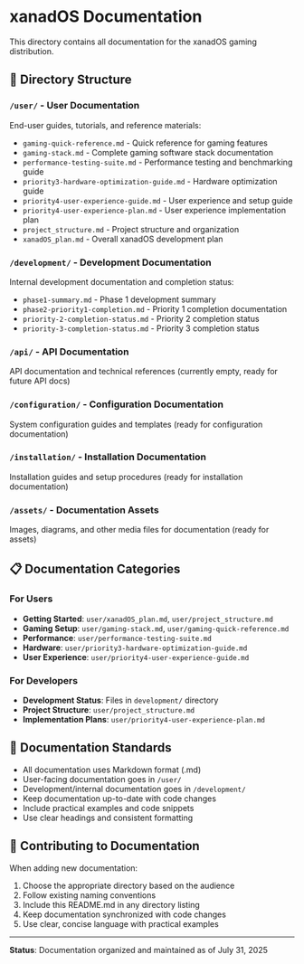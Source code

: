 # xanadOS Documentation

This directory contains all documentation for the xanadOS gaming distribution.

## 📁 Directory Structure

### `/user/` - User Documentation
End-user guides, tutorials, and reference materials:
- `gaming-quick-reference.md` - Quick reference for gaming features
- `gaming-stack.md` - Complete gaming software stack documentation
- `performance-testing-suite.md` - Performance testing and benchmarking guide
- `priority3-hardware-optimization-guide.md` - Hardware optimization guide
- `priority4-user-experience-guide.md` - User experience and setup guide
- `priority4-user-experience-plan.md` - User experience implementation plan
- `project_structure.md` - Project structure and organization
- `xanadOS_plan.md` - Overall xanadOS development plan

### `/development/` - Development Documentation
Internal development documentation and completion status:
- `phase1-summary.md` - Phase 1 development summary
- `phase2-priority1-completion.md` - Priority 1 completion documentation
- `priority-2-completion-status.md` - Priority 2 completion status
- `priority-3-completion-status.md` - Priority 3 completion status

### `/api/` - API Documentation
API documentation and technical references (currently empty, ready for future API docs)

### `/configuration/` - Configuration Documentation
System configuration guides and templates (ready for configuration documentation)

### `/installation/` - Installation Documentation
Installation guides and setup procedures (ready for installation documentation)

### `/assets/` - Documentation Assets
Images, diagrams, and other media files for documentation (ready for assets)

## 📋 Documentation Categories

### For Users
- **Getting Started**: `user/xanadOS_plan.md`, `user/project_structure.md`
- **Gaming Setup**: `user/gaming-stack.md`, `user/gaming-quick-reference.md`
- **Performance**: `user/performance-testing-suite.md`
- **Hardware**: `user/priority3-hardware-optimization-guide.md`
- **User Experience**: `user/priority4-user-experience-guide.md`

### For Developers
- **Development Status**: Files in `development/` directory
- **Project Structure**: `user/project_structure.md`
- **Implementation Plans**: `user/priority4-user-experience-plan.md`

## 🔄 Documentation Standards

- All documentation uses Markdown format (.md)
- User-facing documentation goes in `/user/`
- Development/internal documentation goes in `/development/`
- Keep documentation up-to-date with code changes
- Include practical examples and code snippets
- Use clear headings and consistent formatting

## 📝 Contributing to Documentation

When adding new documentation:
1. Choose the appropriate directory based on the audience
2. Follow existing naming conventions
3. Include this README.md in any directory listing
4. Keep documentation synchronized with code changes
5. Use clear, concise language with practical examples

---

**Status**: Documentation organized and maintained as of July 31, 2025
